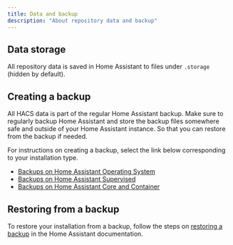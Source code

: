 ```yaml
---
title: Data and backup
description: "About repository data and backup"
---
```


## Data storage

All repository data is saved in Home Assistant to files under `.storage` (hidden by default).

## Creating a backup

All HACS data is part of the regular Home Assistant backup. Make sure to regularly backup Home Assistant and store the backup files somewhere safe and outside of your Home Assistant instance. So that you can restore from the backup if needed.

For instructions on creating a backup, select the link below corresponding to your installation type.

- [Backups on Home Assistant Operating System](https://www.home-assistant.io/common-tasks/os/#backups)
- [Backups on Home Assistant Supervised](https://www.home-assistant.io/common-tasks/supervised/#backups)
- [Backups on Home Assistant Core and Container](https://www.home-assistant.io/integrations/backup/)

## Restoring from a backup

To restore your installation from a backup, follow the steps on [restoring a backup](https://www.home-assistant.io/integrations/backup/#restoring-a-backup) in the Home Assistant documentation.
